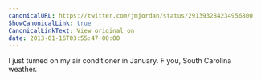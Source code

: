 ```yaml
---
canonicalURL: https://twitter.com/jmjordan/status/291393284234956800
ShowCanonicalLink: true
CanonicalLinkText: View original on
date: 2013-01-16T03:55:47+00:00
---
```

I just turned on my air conditioner in January. F you, South Carolina weather.